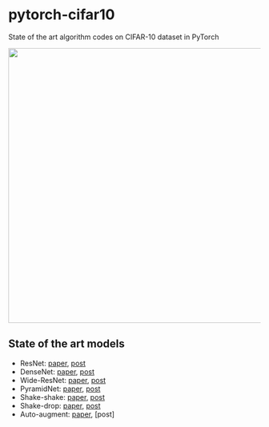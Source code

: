 # pytorch-cifar10
State of the art algorithm codes on CIFAR-10 dataset in PyTorch

<p align="center">
  <img src="https://user-images.githubusercontent.com/16641054/46775076-8b17e480-cd40-11e8-9501-89c6fbca36bd.jpg" 
width=550px>
</p>

## State of the art models

- ResNet: [paper](https://arxiv.org/pdf/1512.03385.pdf), [post](https://dnddnjs.github.io/paper/2018/10/09/resnet/)
- DenseNet: [paper](https://arxiv.org/pdf/1608.06993.pdf), [post](https://dnddnjs.github.io/paper/2018/10/11/densenet/)
- Wide-ResNet: [paper](https://arxiv.org/pdf/1605.07146.pdf), [post](https://dnddnjs.github.io/paper/2018/10/12/wide_resnet/)
- PyramidNet: [paper](https://arxiv.org/pdf/1610.02915.pdf), [post](https://dnddnjs.github.io/paper/2018/10/24/pyramidnet/)
- Shake-shake: [paper]( https://arxiv.org/abs/1705.07485), [post](https://dnddnjs.github.io/paper/2018/10/13/shake_shake/)
- Shake-drop: [paper](https://arxiv.org/pdf/1802.02375.pdf), [post](https://dnddnjs.github.io/paper/2018/10/19/shake_drop/)
- Auto-augment: [paper](https://arxiv.org/pdf/1805.09501.pdf), [post]
